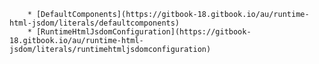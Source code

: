         * [DefaultComponents](https://gitbook-18.gitbook.io/au/runtime-html-jsdom/literals/defaultcomponents)
        * [RuntimeHtmlJsdomConfiguration](https://gitbook-18.gitbook.io/au/runtime-html-jsdom/literals/runtimehtmljsdomconfiguration)
